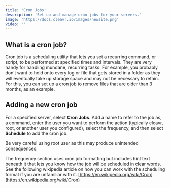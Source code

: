 ```yaml
---
title: 'Cron Jobs'
description: 'Set up and manage cron jobs for your servers.'
image: 'https://docs.cleavr.io/images/newsite.png'
video: ''
---
```


## What is a cron job?
Cron job is a scheduling utility that lets you set a recurring command, or script, to be performed at specified times and intervals. 
They are very handy for handling mundane, recurring tasks. For example, you probably don’t want to hold onto every log or 
file that gets stored in a folder as they will eventually take up storage space and may not be necessary to retain. For this, 
you can set up a cron job to remove files that are older than 3 months, as an example.

 

## Adding a new cron job
For a specified server, select **Cron Jobs**. Add a name to refer to the job as, a command, enter the user you want to perform the action 
(typically cleavr, root, or another user you configured), select the frequency, and then 
select **Schedule** to add the cron job.

<base-alert>
Be very careful using root user as this may produce unintended consequences. 
</base-alert>

The frequency section uses cron job formatting but includes hint text beneath it that lets you know how the job will be 
scheduled in clear words. See the following wikipedia article on how you can work with the scheduling format if you are unfamiliar with it. 
[https://en.wikipedia.org/wiki/Cron](https://en.wikipedia.org/wiki/Cron) 
